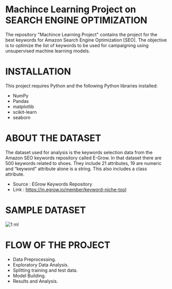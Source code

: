 # Machince Learning Project on SEARCH ENGINE OPTIMIZATION 
The repository "Machince Learning Project" contains the project for the best keywords for Amazon Search Engine Optimization [SEO].
The objective is to optimize the list of keywords to be used for campaigning using unsupervised machine learning models.

# INSTALLATION
This project requires Python and the following Python libraries installed:

- NumPy
- Pandas
- matplotlib
- scikit-learn
- seaborn

# ABOUT THE DATASET
The dataset used for analysis is the keywords selection data from the Amazon SEO keywords repository called E-Grow. In that dataset there are 500 keywords related to shoes. They include 21 attributes, 19 are numeric and “keyword” attribute alone is a string. This also includes a class attribute.

- Source : EGrow Keywords Repository
- Link : https://in.egrow.io/member/keyword-niche-tool 

# SAMPLE DATASET
![1  ml](https://user-images.githubusercontent.com/78856292/118361752-66481580-b5aa-11eb-8132-e2cc38d3fa6a.png)

# FLOW OF THE PROJECT
- Data Preprocessing.
- Exploratory Data Analysis.
- Splitting training and test data.
- Model Building.
- Results and Analysis.
